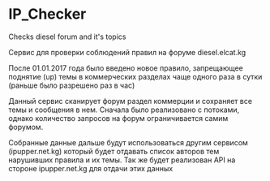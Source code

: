 # IP_Checker
Checks diesel forum and it's topics

Сервис для проверки соблюдений правил на форуме diesel.elcat.kg

После 01.01.2017 года было введено новое правило, запрещающее поднятие (up) темы в коммерческих разделах чаще одного раза в сутки (раньше было разрешено раз в час)

Данный сервис сканирует форум раздел коммерции и сохраняет все темы и сообщения в нем.
Сначала было реализовано с потоками, однако количество запросов на форум ограничивается самим форумом. 

Собранные данные дальше будут использоваться другим сервисом (ipupper.net.kg) который будет отдавать список авторов тем нарушивших правила и их темы.
Так же будет реализован API на стороне ipupper.net.kg для отдачи этих данных

